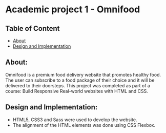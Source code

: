 # Academic project 1 - Omnifood
## Table of Content
* [About](#About)
* [Design and Implementation](#Design-and-Implementation)

## About:  
Omnifood is a premium food delivery website that promotes healthy food. The user can subscribe to a food package of their choice and it will be delivered to their doorsteps. This project was completed as part of a course: Build Responsive Real-world websites with HTML and CSS.

## Design and Implementation:
*	HTML5, CSS3 and Sass were used to develop the website. 
*	The alignment of the HTML elements was done using CSS Flexbox.
